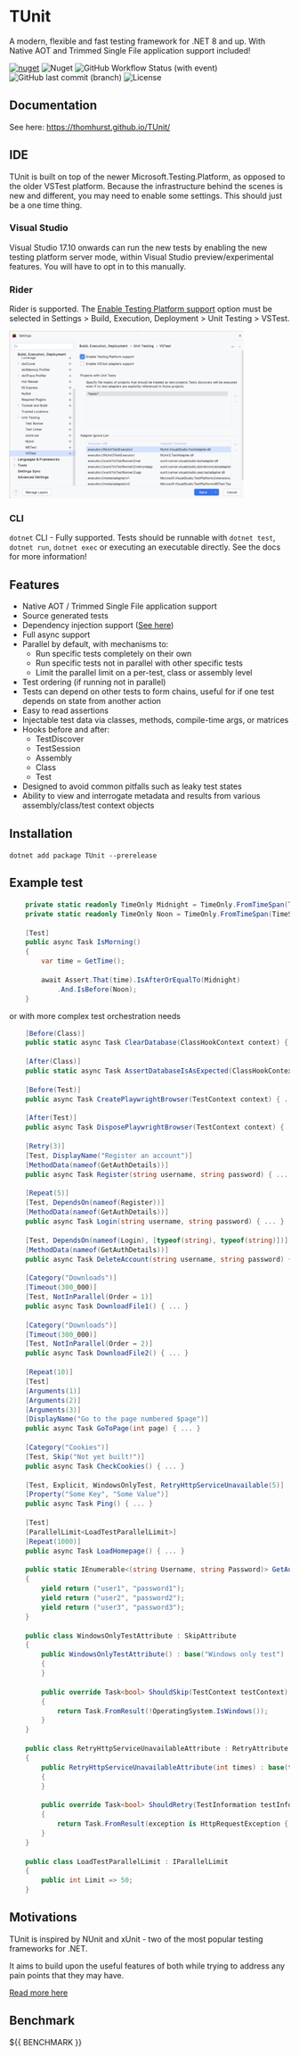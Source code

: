 # TUnit

A modern, flexible and fast testing framework for .NET 8 and up. With Native AOT and Trimmed Single File application support included!


[![nuget](https://img.shields.io/nuget/v/TUnit.svg)](https://www.nuget.org/packages/TUnit/) ![Nuget](https://img.shields.io/nuget/dt/TUnit) ![GitHub Workflow Status (with event)](https://img.shields.io/github/actions/workflow/status/thomhurst/TUnit/dotnet.yml) ![GitHub last commit (branch)](https://img.shields.io/github/last-commit/thomhurst/TUnit/main) ![License](https://img.shields.io/github/license/thomhurst/TUnit) 

## Documentation

See here: <https://thomhurst.github.io/TUnit/>

## IDE

TUnit is built on top of the newer Microsoft.Testing.Platform, as opposed to the older VSTest platform. Because the infrastructure behind the scenes is new and different, you may need to enable some settings. This should just be a one time thing.

### Visual Studio

Visual Studio 17.10 onwards can run the new tests by enabling the new testing platform server mode, within Visual Studio preview/experimental features. You will have to opt in to this manually.

### Rider

Rider is supported. The [Enable Testing Platform support](https://www.jetbrains.com/help/rider/Reference__Options__Tools__Unit_Testing__VSTest.html) option must be selected in Settings > Build, Execution, Deployment > Unit Testing > VSTest.

<img src="/docs/static/img/rider.png" height="300px">

### CLI
`dotnet` CLI - Fully supported. Tests should be runnable with `dotnet test`, `dotnet run`, `dotnet exec` or executing an executable directly. See the docs for more information!

## Features

- Native AOT / Trimmed Single File application support
- Source generated tests
- Dependency injection support ([See here](https://thomhurst.github.io/TUnit/docs/tutorial-extras/class-constructors))
- Full async support
- Parallel by default, with mechanisms to:
    - Run specific tests completely on their own
    - Run specific tests not in parallel with other specific tests
    - Limit the parallel limit on a per-test, class or assembly level
- Test ordering (if running not in parallel)
- Tests can depend on other tests to form chains, useful for if one test depends on state from another action
- Easy to read assertions
- Injectable test data via classes, methods, compile-time args, or matrices
- Hooks before and after: 
    - TestDiscover
    - TestSession
    - Assembly
    - Class
    - Test
- Designed to avoid common pitfalls such as leaky test states
- Ability to view and interrogate metadata and results from various assembly/class/test context objects

## Installation

`dotnet add package TUnit --prerelease`

## Example test

```csharp
    private static readonly TimeOnly Midnight = TimeOnly.FromTimeSpan(TimeSpan.Zero);
    private static readonly TimeOnly Noon = TimeOnly.FromTimeSpan(TimeSpan.FromHours(12));
    
    [Test]
    public async Task IsMorning()
    {
        var time = GetTime();

        await Assert.That(time).IsAfterOrEqualTo(Midnight)
            .And.IsBefore(Noon);
    }
```

or with more complex test orchestration needs

```csharp
    [Before(Class)]
    public static async Task ClearDatabase(ClassHookContext context) { ... }

    [After(Class)]
    public static async Task AssertDatabaseIsAsExpected(ClassHookContext context) { ... }

    [Before(Test)]
    public async Task CreatePlaywrightBrowser(TestContext context) { ... }

    [After(Test)]
    public async Task DisposePlaywrightBrowser(TestContext context) { ... }

    [Retry(3)]
    [Test, DisplayName("Register an account")]
    [MethodData(nameof(GetAuthDetails))]
    public async Task Register(string username, string password) { ... }

    [Repeat(5)]
    [Test, DependsOn(nameof(Register))]
    [MethodData(nameof(GetAuthDetails))]
    public async Task Login(string username, string password) { ... }

    [Test, DependsOn(nameof(Login), [typeof(string), typeof(string)])]
    [MethodData(nameof(GetAuthDetails))]
    public async Task DeleteAccount(string username, string password) { ... }

    [Category("Downloads")]
    [Timeout(300_000)]
    [Test, NotInParallel(Order = 1)]
    public async Task DownloadFile1() { ... }

    [Category("Downloads")]
    [Timeout(300_000)]
    [Test, NotInParallel(Order = 2)]
    public async Task DownloadFile2() { ... }

    [Repeat(10)]
    [Test]
    [Arguments(1)]
    [Arguments(2)]
    [Arguments(3)]
    [DisplayName("Go to the page numbered $page")]
    public async Task GoToPage(int page) { ... }

    [Category("Cookies")]
    [Test, Skip("Not yet built!")]
    public async Task CheckCookies() { ... }

    [Test, Explicit, WindowsOnlyTest, RetryHttpServiceUnavailable(5)]
    [Property("Some Key", "Some Value")]
    public async Task Ping() { ... }

    [Test]
    [ParallelLimit<LoadTestParallelLimit>]
    [Repeat(1000)]
    public async Task LoadHomepage() { ... }

    public static IEnumerable<(string Username, string Password)> GetAuthDetails()
    {
        yield return ("user1", "password1");
        yield return ("user2", "password2");
        yield return ("user3", "password3");
    }

    public class WindowsOnlyTestAttribute : SkipAttribute
    {
        public WindowsOnlyTestAttribute() : base("Windows only test")
        {
        }

        public override Task<bool> ShouldSkip(TestContext testContext)
        {
            return Task.FromResult(!OperatingSystem.IsWindows());
        }
    }

    public class RetryHttpServiceUnavailableAttribute : RetryAttribute
    {
        public RetryHttpServiceUnavailableAttribute(int times) : base(times)
        {
        }

        public override Task<bool> ShouldRetry(TestInformation testInformation, Exception exception, int currentRetryCount)
        {
            return Task.FromResult(exception is HttpRequestException { StatusCode: HttpStatusCode.ServiceUnavailable });
        }
    }

    public class LoadTestParallelLimit : IParallelLimit
    {
        public int Limit => 50;
    }
```

## Motivations

TUnit is inspired by NUnit and xUnit - two of the most popular testing frameworks for .NET.

It aims to build upon the useful features of both while trying to address any pain points that they may have.

[Read more here](https://thomhurst.github.io/TUnit/docs/comparison/framework-differences)

## Benchmark

${{ BENCHMARK }}
